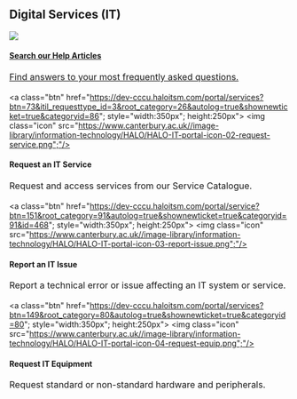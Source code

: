 <link rel="stylesheet" href="css/style.css">

<h2>Digital Services (IT)</h2>
<div class="it-buttons">    
<a class="btn" href="https://dev-cccu.haloitsm.com/portal/kb"; style="width:350px"; height:250px";>
      <span><img class="icon" src="https://www.canterbury.ac.uk//image-library/information-technology/HALO/HALO-IT-portal-icon-01-search-help.png";"/></span>
<br>
<h4>Search our Help Articles</h4>
    <p class="text-wrap"; style="font-size:1rem; line-height:1.4285rem;">Find answers to your most frequently asked questions. </p>
    </a>

<a class="btn" href="https://dev-cccu.haloitsm.com/portal/services?btn=73&itil_requesttype_id=3&root_category=26&autolog=true&shownewticket=true&categoryid=86"; style="width:350px"; height:250px">
      <span><img class="icon" src="https://www.canterbury.ac.uk//image-library/information-technology/HALO/HALO-IT-portal-icon-02-request-service.png";"/></span>
<br>
<h4>Request an IT Service</h4>
    <p class="text-wrap"; style="font-size:1rem; line-height:1.4285rem;">Request and access services from our Service Catalogue. </p>
    </a>

<a class="btn" href="https://dev-cccu.haloitsm.com/portal/service?btn=151&root_category=91&autolog=true&shownewticket=true&categoryid=91&id=468"; style="width:350px"; height:250px">
      <span><img class="icon" src="https://www.canterbury.ac.uk//image-library/information-technology/HALO/HALO-IT-portal-icon-03-report-issue.png";"/></span>
<br>
<h4>Report an IT Issue</h4>
    <p class="text-wrap"; style="font-size:1rem; line-height:1.4285rem;">Report a technical error or issue affecting an IT system or service. </p>
    </a>

<a class="btn" href="https://dev-cccu.haloitsm.com/portal/services?btn=149&root_category=80&autolog=true&shownewticket=true&categoryid=80"; style="width:350px"; height:250px">
      <span><img class="icon" src="https://www.canterbury.ac.uk//image-library/information-technology/HALO/HALO-IT-portal-icon-04-request-equip.png";"/></span>
<br>
<h4>Request IT Equipment</h4>
    <p class="text-wrap"; style="font-size:1rem; line-height:1.4285rem;">Request standard or non-standard hardware and peripherals. </p>
    </a>
</div>
</link rel="stylesheet" href="css/style.css">
